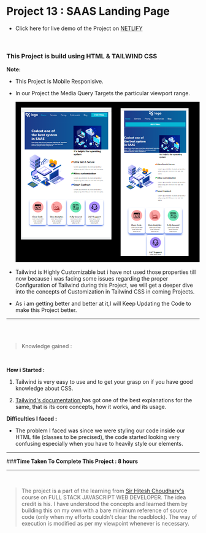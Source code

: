 # Project 13 : SAAS Landing Page

- Click here for live demo of the Project on [ NETLIFY ](https://parikshit-tailwind-13.netlify.app/ "Parikshit Project 13")

<br/>

###  This Project is build using HTML & TAILWIND CSS  


<b> Note: </b>  
- This Project is Mobile Responisive. 

- In our Project the Media Query Targets  the particular viewport range.

    !['Responsive Page'](./svg/13_responsive.png)


- Tailwind is Highly Customizable but i have not used those properties  till now  because i was facing some issues regarding the proper Configuration of Tailwind during this Project,
we will get a deeper dive into the concepts of Customization in Tailwind CSS in coming Projects.

- As i am getting better and better at it,I will Keep Updating the Code to make this Project better.

***

<br/>

<br/>

>Knowledge gained :

<br/>

<b>How i Started :</b>

1. Tailwind is very easy to use and to get your grasp on if you have good knowledge about CSS.

2. [ Tailwind's documentation ](https://tailwindcss.com/docs/installation) has got one of the best explanations for the same, that is its core concepts, how it works, and its usage.

<b>Difficulties I faced :</b>

- The problem I faced was since we were styling our code inside our HTML file (classes to be precised), the code started looking very confusing especially when you have to heavily style our elements.

***

###<b>Time Taken To Complete This Project : 8 hours </b> 


***

<br>

>The project is a part of the learning from  [ Sir Hitesh Choudhary's ](https://github.com/hiteshchoudhary) course on FULL STACK JAVASCRIPT WEB DEVELOPER. The idea credit is his. I have understood the concepts and learned them by building this on my own with a bare minimum reference of source code (only when my efforts couldn't clear the roadblock). The way of execution is modified as per my viewpoint whenever is necessary.









